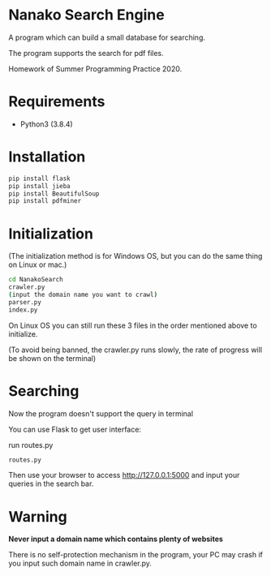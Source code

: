 # Nanako Search Engine
A program which can  build a small database for searching.

The program supports the search for pdf files.

Homework of Summer Programming Practice 2020.


# Requirements
* Python3 (3.8.4)

# Installation
```bash
pip install flask
pip install jieba
pip install BeautifulSoup
pip install pdfminer
```

# Initialization
(The initialization method is for Windows OS, but you can do the same thing on Linux or mac.)

```bash
cd NanakoSearch
crawler.py
(input the domain name you want to crawl)
parser.py
index.py
```

On Linux OS you can still run these 3 files in the order mentioned above to initialize.

(To avoid being banned, the crawler.py runs slowly, the rate of progress will be shown on the terminal)

# Searching
Now the program doesn't support the query in terminal

You can use Flask to get user interface:

run routes.py
```bash
routes.py
```

Then use your browser to access http://127.0.0.1:5000 and input your queries in the search bar.

# Warning
**Never input a domain name which contains plenty of websites**

There is no self-protection mechanism in the program, your PC may crash if you input such domain name in crawler.py.




